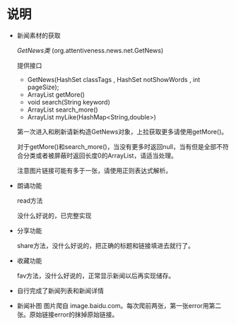 # 说明

+ 新闻素材的获取

  *GetNews类* (org.attentiveness.news.net.GetNews)

  提供接口

  + GetNews(HashSet<String> classTags , HashSet<String> notShowWords , int pageSize);
  + ArrayList<HashMap> getMore()
  + void search(String keyword)
  + ArrayList<HashMap> search_more()
  + ArrayList<HashMap> myLike(HashMap<String,double>)

  第一次进入和刷新请新构造GetNews对象，上拉获取更多请使用getMore()。

  对于getMore()和search_more()，当没有更多时返回null，当有但是全部不符合分类或者被屏蔽时返回长度0的ArrayList，请适当处理。

  注意图片链接可能有多于一张，请使用正则表达式解析。

+ 朗诵功能

  read方法

  没什么好说的，已完整实现

+ 分享功能

  share方法，没什么好说的，把正确的标题和链接填进去就行了。

+ 收藏功能

  fav方法，没什么好说的，正常显示新闻以后再实现储存。

+ 自行完成了新闻列表和新闻详情

+ 新闻补图 图片爬自 image.baidu.com。每次爬前两张，第一张error用第二张。原始链接error的抹掉原始链接。